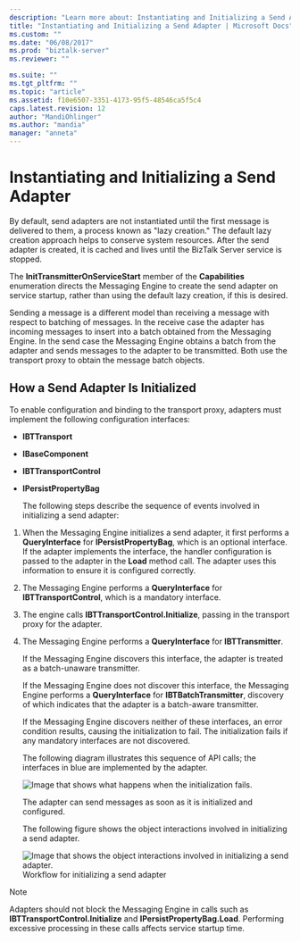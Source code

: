 ```yaml
---
description: "Learn more about: Instantiating and Initializing a Send Adapter"
title: "Instantiating and Initializing a Send Adapter | Microsoft Docs"
ms.custom: ""
ms.date: "06/08/2017"
ms.prod: "biztalk-server"
ms.reviewer: ""

ms.suite: ""
ms.tgt_pltfrm: ""
ms.topic: "article"
ms.assetid: f10e6507-3351-4173-95f5-48546ca5f5c4
caps.latest.revision: 12
author: "MandiOhlinger"
ms.author: "mandia"
manager: "anneta"
---
```

# Instantiating and Initializing a Send Adapter
By default, send adapters are not instantiated until the first message is delivered to them, a process known as "lazy creation." The default lazy creation approach helps to conserve system resources. After the send adapter is created, it is cached and lives until the BizTalk Server service is stopped.  
  
 The **InitTransmitterOnServiceStart** member of the **Capabilities** enumeration directs the Messaging Engine to create the send adapter on service startup, rather than using the default lazy creation, if this is desired.  
  
 Sending a message is a different model than receiving a message with respect to batching of messages. In the receive case the adapter has incoming messages to insert into a batch obtained from the Messaging Engine. In the send case the Messaging Engine obtains a batch from the adapter and sends messages to the adapter to be transmitted. Both use the transport proxy to obtain the message batch objects.  
  
## How a Send Adapter Is Initialized  
 To enable configuration and binding to the transport proxy, adapters must implement the following configuration interfaces:  
  
- **IBTTransport**  
  
- **IBaseComponent**  
  
- **IBTTransportControl**  
  
- **IPersistPropertyBag**  
  
  The following steps describe the sequence of events involved in initializing a send adapter:  
  
1. When the Messaging Engine initializes a send adapter, it first performs a **QueryInterface** for **IPersistPropertyBag**, which is an optional interface. If the adapter implements the interface, the handler configuration is passed to the adapter in the **Load** method call. The adapter uses this information to ensure it is configured correctly.  
  
2. The Messaging Engine performs a **QueryInterface** for **IBTTransportControl**, which is a mandatory interface.  
  
3. The engine calls **IBTTransportControl.Initialize**, passing in the transport proxy for the adapter.  
  
4. The Messaging Engine performs a **QueryInterface** for **IBTTransmitter**.  
  
    If the Messaging Engine discovers this interface, the adapter is treated as a batch-unaware transmitter.  
  
    If the Messaging Engine does not discover this interface, the Messaging Engine performs a **QueryInterface** for **IBTBatchTransmitter**, discovery of which indicates that the adapter is a batch-aware transmitter.  
  
    If the Messaging Engine discovers neither of these interfaces, an error condition results, causing the initialization to fail. The initialization fails if any mandatory interfaces are not discovered.  
  
   The following diagram illustrates this sequence of API calls; the interfaces in blue are implemented by the adapter.  
  
   ![Image that shows what happens when the initialization fails.](../core/media/transmit-adapter-init.gif "Transmit_adapter_init")  
  
   The adapter can send messages as soon as it is initialized and configured.  
  
   The following figure shows the object interactions involved in initializing a send adapter.  
  
   ![Image that shows the object interactions involved in initializing a send adapter.](../core/media/ebiz-sdk-devadapter10.gif "ebiz_sdk_devadapter10")  
   Workflow for initializing a send adapter  
  
> [!NOTE]
>  Adapters should not block the Messaging Engine in calls such as **IBTTransportControl.Initialize** and **IPersistPropertyBag.Load**. Performing excessive processing in these calls affects service startup time.
